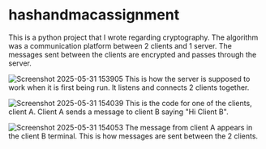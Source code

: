 # hashandmacassignment
This is a python project that I wrote regarding cryptography. 
The algorithm was a communication platform between 2 clients and 1 server. 
The messages sent between the clients are encrypted and passes through the server. 

![Screenshot 2025-05-31 153905](https://github.com/user-attachments/assets/89f32531-28e2-4932-9dd7-906ff7b0b371)
This is how the server is supposed to work when it is first being run. 
It listens and connects 2 clients together. 

![Screenshot 2025-05-31 154039](https://github.com/user-attachments/assets/b08ad493-02ea-4645-bc67-607bd21d7b55)
This is the code for one of the clients, client A. 
Client A sends a message to client B saying "Hi Client B". 

![Screenshot 2025-05-31 154053](https://github.com/user-attachments/assets/4487ea50-0184-46ac-89d6-e83f599eeccd)
The message from client A appears in the client B terminal. 
This is how messages are sent between the 2 clients.
